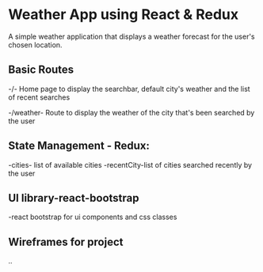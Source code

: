 
# Weather App using React & Redux

A simple weather application that displays a weather forecast for the user's chosen location. 


## Basic Routes
-/- Home page to display the searchbar, default city's weather and the list of recent searches

-/weather- Route to display the weather of the city that's been searched by the user

## State Management - Redux:
-cities- list of available cities
-recentCity-list of cities searched recently by the user
## UI library-react-bootstrap
-react bootstrap for ui components and css classes
## Wireframes for project
..